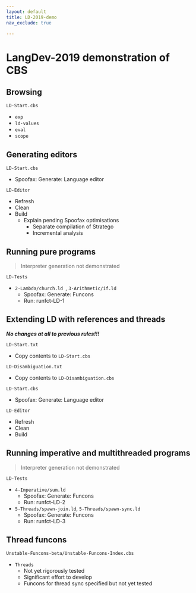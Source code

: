 ```yaml
---
layout: default
title: LD-2019-demo
nav_exclude: true

---
```

# LangDev-2019 demonstration of CBS

## Browsing

`LD-Start.cbs`

-  `exp`
- `ld-values`
- `eval`
- `scope`

## Generating editors

`LD-Start.cbs`

-  Spoofax: Generate: Language editor

`LD-Editor`

- Refresh
- Clean
- Build
  - Explain pending Spoofax optimisations
    - Separate compilation of Stratego
    - Incremental analysis

## Running pure programs

> Interpreter generation not demonstrated

`LD-Tests`

- `2-Lambda/church.ld `, `3-Arithmetic/if.ld`
  - Spoofax: Generate: Funcons
  - Run: runfct-LD-1

## Extending LD with references and threads

***No changes at all to previous rules!!!***

`LD-Start.txt`

- Copy contents to `LD-Start.cbs`

`LD-Disambiguation.txt`

- Copy contents to `LD-Disambiguation.cbs`

`LD-Start.cbs`

-  Spoofax: Generate: Language editor

`LD-Editor`

- Refresh
- Clean
- Build

## Running imperative and multithreaded programs

> Interpreter generation not demonstrated

`LD-Tests`

- `4-Imperative/sum.ld`
  - Spoofax: Generate: Funcons
  - Run: runfct-LD-2
- `5-Threads/spawn-join.ld`, `5-Threads/spawn-sync.ld`
  - Spoofax: Generate: Funcons
  - Run: runfct-LD-3

## Thread funcons

`Unstable-Funcons-beta/Unstable-Funcons-Index.cbs`

- `Threads`
  - Not yet rigorously tested
  - Significant effort to develop
  - Funcons for thread sync specified but not yet tested
